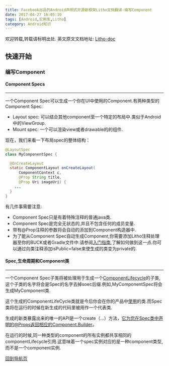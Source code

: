 ```yaml
---
title: Facebook出品的Android声明式开源新框架Litho文档翻译-编写Component
date: 2017-04-27 16:05:10
tags: [Android,实用库,Litho]
category: Android知识
---
```


欢迎转载,转载请标明出处.
英文原文文档地址: [Litho-doc](http://fblitho.com/docs/writing-components)
## 快速开始
### 编写Component

</p>
</p>

#### Component Specs
---
一个Component Spec可以生成一个你在UI中使用的Component.有两种类型的Component Spec:
- Layout spec: 可以结合其他component至一个特定的布局中.类似于Android中的ViewGroup.
- Mount spec: 一个可以渲染view或者drawable的的组件.

现在，我们来看一下布局spec的整体结构：

``` java
@LayoutSpec
class MyComponentSpec {

  @OnCreateLayout
  static ComponentLayout onCreateLayout(
      ComponentContext c,
      @Prop String title,
      @Prop Uri imageUri) {
    ...
  }
}
```
有几件事需要注意:
- Component Spec只是有着特殊注释的普通java类.
- Component Spec是完全无状态的,并且不包含任何的成员变量.
- 带有@Prop注释的参数将会自动的添加到Component构造器中.
- 为了能从Component Spec自动生成Component,你需要添加Litho注释处理器至你的BUCK或者Gradle文件中.请参阅[入门指南](),了解如何做到这一点.你可以通过向类注释添加isPublic=false来使生成的类变为private的.

</p>
</p>

#### Spec,生命周期和Component类
---
一个Component Spec子类将被处理用于生成一个[ComponentLifecycle](http://fblitho.com/javadoc/com/facebook/litho/ComponentLifecycle)的子类,这个子类的名字将会是Spec的名字去掉soec后缀.例如,MyComponentSpec将会生成MyComponent类.

这个生成的ComponentLifeCycle类就是今后你会在你的产品中[使用](https://shikieiki.github.io/2017/04/27/Facebook%E5%87%BA%E5%93%81%E7%9A%84Android%E5%A3%B0%E6%98%8E%E5%BC%8F%E5%BC%80%E6%BA%90%E6%96%B0%E6%A1%86%E6%9E%B6Litho%E6%96%87%E6%A1%A3%E7%BF%BB%E8%AF%91-%E4%BD%BF%E7%94%A8Component/)的类.而Spec类将在运行的时候在新生成的代码里被用作一个代表类.

生成的新类暴露出来的唯一的API是一个create（...）方法，它为您在Spec类中声明的@Props返回相应的Component.Builder。

在运行的时候,同一种类型的component的所有实例都共享相同的componentLifecycle引用.这意味着一个spec实例对应的是一种component类型,而不是一个component实例.

</p>
</p>
</p>
</p>

[回到导航页](https://shikieiki.github.io/2017/05/04/Facebook%E5%87%BA%E5%93%81%E7%9A%84Android%E5%A3%B0%E6%98%8E%E5%BC%8F%E5%BC%80%E6%BA%90%E6%96%B0%E6%A1%86%E6%9E%B6Litho%E6%96%87%E6%A1%A3%E7%BF%BB%E8%AF%91-%E6%80%BB%E8%A7%88%E5%92%8C%E5%AF%BC%E8%88%AA/)

</p>
</p>
</p>
</p>